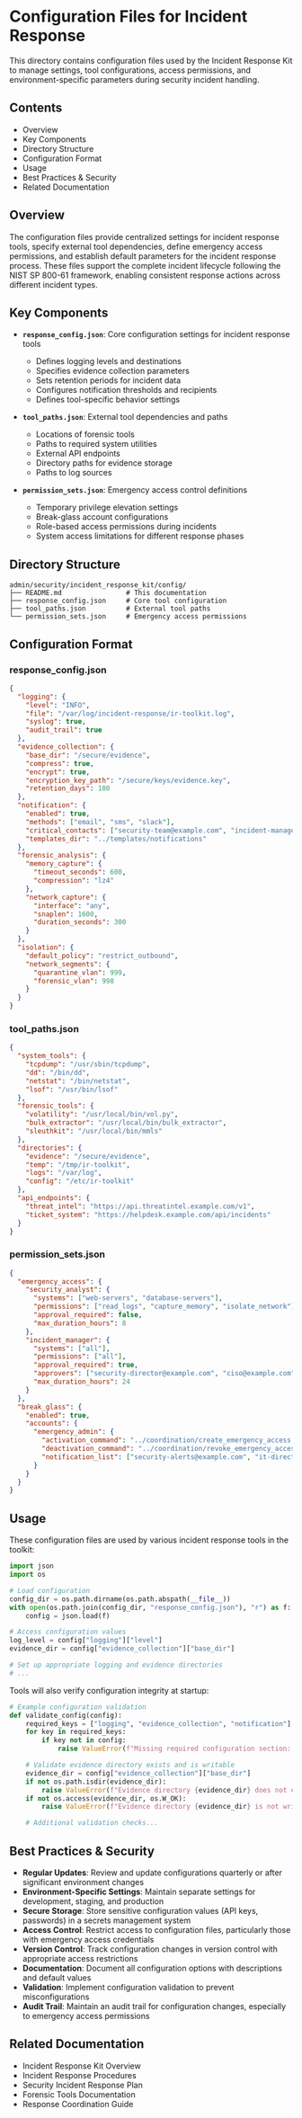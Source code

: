 # Configuration Files for Incident Response

This directory contains configuration files used by the Incident Response Kit to manage settings, tool configurations, access permissions, and environment-specific parameters during security incident handling.

## Contents

- Overview
- Key Components
- Directory Structure
- Configuration Format
- Usage
- Best Practices & Security
- Related Documentation

## Overview

The configuration files provide centralized settings for incident response tools, specify external tool dependencies, define emergency access permissions, and establish default parameters for the incident response process. These files support the complete incident lifecycle following the NIST SP 800-61 framework, enabling consistent response actions across different incident types.

## Key Components

- **`response_config.json`**: Core configuration settings for incident response tools
  - Defines logging levels and destinations
  - Specifies evidence collection parameters
  - Sets retention periods for incident data
  - Configures notification thresholds and recipients
  - Defines tool-specific behavior settings

- **`tool_paths.json`**: External tool dependencies and paths
  - Locations of forensic tools
  - Paths to required system utilities
  - External API endpoints
  - Directory paths for evidence storage
  - Paths to log sources

- **`permission_sets.json`**: Emergency access control definitions
  - Temporary privilege elevation settings
  - Break-glass account configurations
  - Role-based access permissions during incidents
  - System access limitations for different response phases

## Directory Structure

```plaintext
admin/security/incident_response_kit/config/
├── README.md                # This documentation
├── response_config.json     # Core tool configuration
├── tool_paths.json          # External tool paths
└── permission_sets.json     # Emergency access permissions
```

## Configuration Format

### response_config.json

```json
{
  "logging": {
    "level": "INFO",
    "file": "/var/log/incident-response/ir-toolkit.log",
    "syslog": true,
    "audit_trail": true
  },
  "evidence_collection": {
    "base_dir": "/secure/evidence",
    "compress": true,
    "encrypt": true,
    "encryption_key_path": "/secure/keys/evidence.key",
    "retention_days": 180
  },
  "notification": {
    "enabled": true,
    "methods": ["email", "sms", "slack"],
    "critical_contacts": ["security-team@example.com", "incident-manager@example.com"],
    "templates_dir": "../templates/notifications"
  },
  "forensic_analysis": {
    "memory_capture": {
      "timeout_seconds": 600,
      "compression": "lz4"
    },
    "network_capture": {
      "interface": "any",
      "snaplen": 1600,
      "duration_seconds": 300
    }
  },
  "isolation": {
    "default_policy": "restrict_outbound",
    "network_segments": {
      "quarantine_vlan": 999,
      "forensic_vlan": 998
    }
  }
}
```

### tool_paths.json

```json
{
  "system_tools": {
    "tcpdump": "/usr/sbin/tcpdump",
    "dd": "/bin/dd",
    "netstat": "/bin/netstat",
    "lsof": "/usr/bin/lsof"
  },
  "forensic_tools": {
    "volatility": "/usr/local/bin/vol.py",
    "bulk_extractor": "/usr/local/bin/bulk_extractor",
    "sleuthkit": "/usr/local/bin/mmls"
  },
  "directories": {
    "evidence": "/secure/evidence",
    "temp": "/tmp/ir-toolkit",
    "logs": "/var/log",
    "config": "/etc/ir-toolkit"
  },
  "api_endpoints": {
    "threat_intel": "https://api.threatintel.example.com/v1",
    "ticket_system": "https://helpdesk.example.com/api/incidents"
  }
}
```

### permission_sets.json

```json
{
  "emergency_access": {
    "security_analyst": {
      "systems": ["web-servers", "database-servers"],
      "permissions": ["read_logs", "capture_memory", "isolate_network"],
      "approval_required": false,
      "max_duration_hours": 8
    },
    "incident_manager": {
      "systems": ["all"],
      "permissions": ["all"],
      "approval_required": true,
      "approvers": ["security-director@example.com", "ciso@example.com"],
      "max_duration_hours": 24
    }
  },
  "break_glass": {
    "enabled": true,
    "accounts": {
      "emergency_admin": {
        "activation_command": "../coordination/create_emergency_access.py --role admin",
        "deactivation_command": "../coordination/revoke_emergency_access.py --role admin",
        "notification_list": ["security-alerts@example.com", "it-director@example.com"]
      }
    }
  }
}
```

## Usage

These configuration files are used by various incident response tools in the toolkit:

```python
import json
import os

# Load configuration
config_dir = os.path.dirname(os.path.abspath(__file__))
with open(os.path.join(config_dir, "response_config.json"), "r") as f:
    config = json.load(f)

# Access configuration values
log_level = config["logging"]["level"]
evidence_dir = config["evidence_collection"]["base_dir"]

# Set up appropriate logging and evidence directories
# ...
```

Tools will also verify configuration integrity at startup:

```python
# Example configuration validation
def validate_config(config):
    required_keys = ["logging", "evidence_collection", "notification"]
    for key in required_keys:
        if key not in config:
            raise ValueError(f"Missing required configuration section: {key}")

    # Validate evidence directory exists and is writable
    evidence_dir = config["evidence_collection"]["base_dir"]
    if not os.path.isdir(evidence_dir):
        raise ValueError(f"Evidence directory {evidence_dir} does not exist")
    if not os.access(evidence_dir, os.W_OK):
        raise ValueError(f"Evidence directory {evidence_dir} is not writable")

    # Additional validation checks...
```

## Best Practices & Security

- **Regular Updates**: Review and update configurations quarterly or after significant environment changes
- **Environment-Specific Settings**: Maintain separate settings for development, staging, and production
- **Secure Storage**: Store sensitive configuration values (API keys, passwords) in a secrets management system
- **Access Control**: Restrict access to configuration files, particularly those with emergency access credentials
- **Version Control**: Track configuration changes in version control with appropriate access restrictions
- **Documentation**: Document all configuration options with descriptions and default values
- **Validation**: Implement configuration validation to prevent misconfigurations
- **Audit Trail**: Maintain an audit trail for configuration changes, especially to emergency access permissions

## Related Documentation

- Incident Response Kit Overview
- Incident Response Procedures
- Security Incident Response Plan
- Forensic Tools Documentation
- Response Coordination Guide
